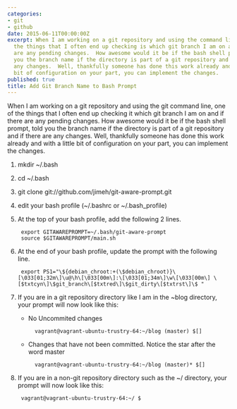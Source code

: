 ```yaml
---
categories:
- git
- github
date: 2015-06-11T00:00:00Z
excerpt: When I am working on a git repository and using the command line, one of
  the things that I often end up checking is which git branch I am on and if there
  are any pending changes.  How awesome would it be if the bash shell prompt, told
  you the branch name if the directory is part of a git repository and if there are
  any changes.  Well, thankfully someone has done this work already and with a little
  bit of configuration on your part, you can implement the changes.
published: true
title: Add Git Branch Name to Bash Prompt
---
```


When I am working on a git repository and using the git command line, one of the things that I often end up checking it which git branch I am on and if there are any pending changes.  How awesome would it be if the bash shell prompt, told you the branch name if the directory is part of a git repository and if there are any changes.  Well, thankfully someone has done this work already and with a little bit of configuration on your part, you can implement the changes.

1. mkdir ~/.bash
1. cd ~/.bash
1. git clone git://github.com/jimeh/git-aware-prompt.git
1. edit your bash profile (~/.bashrc or ~/.bash_profile)
1. At the top of your bash profile, add the following 2 lines.

		export GITAWAREPROMPT=~/.bash/git-aware-prompt
		source $GITAWAREPROMPT/main.sh
		
1. At the end of your bash profile, update the prompt with the following line.  

		export PS1="\${debian_chroot:+(\$debian_chroot)}\[\033[01;32m\]\u@\h\[\033[00m\]:\[\033[01;34m\]\w\[\033[00m\] \[$txtcyn\]\$git_branch\[$txtred\]\$git_dirty\[$txtrst\]\$ "
		
1. If you are in a git repository directory like I am in the ~blog directory, your prompt will now look like this:
	* No Uncommited changes
	
			vagrant@vagrant-ubuntu-trustry-64:~/blog (master) $[]
	* Changes that have not been committed.  Notice the star after the word master
	
			vagrant@vagrant-ubuntu-trustry-64:~/blog (master)* $[]
	

1. If you are in a non-git repository directory such as the ~/ directory, your prompt will now look like this:

		vagrant@vagrant-ubuntu-trustry-64:~/ $ 
	